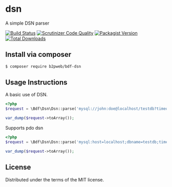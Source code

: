 # dsn
A simple DSN parser

[![Build Status](https://app.travis-ci.com/b2pweb/bdf-dsn.svg?branch=master)](https://app.travis-ci.com/b2pweb/bdf-dsn)
[![Scrutinizer Code Quality](https://scrutinizer-ci.com/g/b2pweb/bdf-dsn/badges/quality-score.png?b=master)](https://scrutinizer-ci.com/g/b2pweb/bdf-dsn/?branch=master)
[![Packagist Version](https://img.shields.io/packagist/v/b2pweb/bdf-dsn.svg)](https://packagist.org/packages/b2pweb/bdf-dsn)
[![Total Downloads](https://img.shields.io/packagist/dt/b2pweb/bdf-dsn.svg)](https://packagist.org/packages/b2pweb/bdf-dsn)


## Install via composer
```bash
$ composer require b2pweb/bdf-dsn
```


## Usage Instructions

A basic use of DSN.

```PHP
<?php
$request = \Bdf\Dsn\Dsn::parse('mysql://john:doe@localhost/testdb?timeout=3');

var_dump($request->toArray());
```

Supports pdo dsn

```PHP
<?php
$request = \Bdf\Dsn\Dsn::parse('mysql:host=localhost;dbname=testdb;timeout=3');

var_dump($request->toArray());
```


## License

Distributed under the terms of the MIT license.
